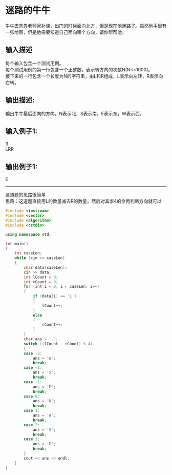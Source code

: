 # 迷路的牛牛
牛牛去犇犇老师家补课，出门的时候面向北方，但是现在他迷路了。虽然他手里有一张地图，但是他需要知道自己面向哪个方向，请你帮帮他。 
## 输入描述
每个输入包含一个测试用例。  
每个测试用例的第一行包含一个正整数，表示转方向的次数N(N<=1000)。  
接下来的一行包含一个长度为N的字符串，由L和R组成，L表示向左转，R表示向右转。  
## 输出描述:
输出牛牛最后面向的方向，N表示北，S表示南，E表示东，W表示西。
## 输入例子1:
3  
LRR  
## 输出例子1: 
E

---
这道题的思路很简单  
思路：这道题直接用L的数量减去R的数量，然后对其求4的余再判断方向就可以

```c++
#include <iostream>
#include <vector>
#include <algorithm>
#include <cstdio>

using namespace std;

int main()
{
    int caseLen;
    while (cin >> caseLen)
    {
        char data[caseLen];
        cin >> data;
        int lCount = 0;
        int rCount = 0;
        for (int i = 0; i < caseLen; i++)
        {
            if (data[i] == 'L')
            {
                lCount++;
            }
            else
            {
                rCount++;
            }
        }
        char ans = '.';
        switch ((lCount - rCount) % 4)
        {
        case -3:
            ans = 'W';
            break;
        case -2:
            ans = 'S';
            break;
        case -1:
            ans = 'E';
            break;
        case 0:
            ans = 'N';
            break;
        case 1:
            ans = 'W';
            break;
        case 2:
            ans = 'S';
            break;
        case 3:
            ans = 'E';
            break;
        }
        cout << ans << endl;
    }
}
```